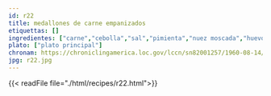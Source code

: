 ```yaml
---
id: r22
title: medallones de carne empanizados
etiquettas: []
ingredientes: ["carne","cebolla","sal","pimienta","nuez moscada","huevos","galleta en polvo","grasa","pan","salsa mostaza"]
plato: ["plato principal"]
chronam: https://chroniclingamerica.loc.gov/lccn/sn82001257/1960-08-14/ed-1/seq-5/
jpg: r22.jpg
---
```


{{< readFile file="./html/recipes/r22.html">}}